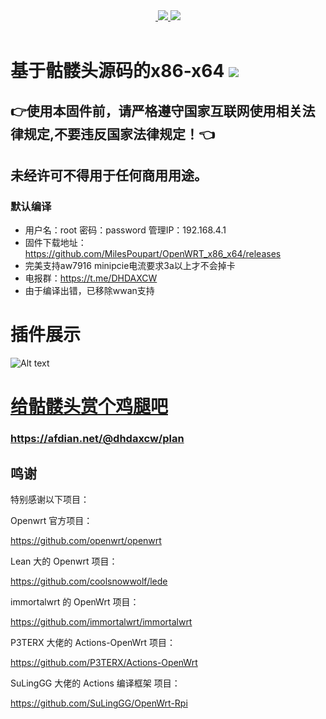 <div align="center">
<a href="/LICENSE">
    <img src="https://img.shields.io/github/license/MilesPoupart/OpenWRT_x86_x64?style=flat&a=1" alt="">
  </a>
  </a><a href="https://github.com/MilesPoupart/OpenWRT_x86_x64/releases">
    <img src="https://img.shields.io/github/release/MilesPoupart/OpenWRT_x86_x64.svg?style=flat">
  </a><a href="hhttps://github.com/MilesPoupart/OpenWRT_x86_x64/releases">
    <img src="https://img.shields.io/github/downloads/MilesPoupart/OpenWRT_x86_x64/total?style=flat">
  </a>
</div>
<br>

# 基于骷髅头源码的x86-x64 <img src="https://img.shields.io/github/downloads/MilesPoupart/OpenWRT_x86_x64/total.svg?style=for-the-badge&color=32C955"/>
## 👉使用本固件前，请严格遵守国家互联网使用相关法律规定,不要违反国家法律规定！👈
## 未经许可不得用于任何商用用途。

### 默认编译  
- 用户名：root 密码：password  管理IP：192.168.4.1
- 固件下载地址：https://github.com/MilesPoupart/OpenWRT_x86_x64/releases
- 完美支持aw7916 minipcie电流要求3a以上才不会掉卡
- 电报群：https://t.me/DHDAXCW
- 由于编译出错，已移除wwan支持

# 插件展示
 ![Alt text](scripts/20.png?raw=true "Title")



# [给骷髅头赏个鸡腿吧](https://afdian.net/@dhdaxcw/plan)
### https://afdian.net/@dhdaxcw/plan
## 鸣谢

特别感谢以下项目：

Openwrt 官方项目：

<https://github.com/openwrt/openwrt>

Lean 大的 Openwrt 项目：

<https://github.com/coolsnowwolf/lede>

immortalwrt 的 OpenWrt 项目：

<https://github.com/immortalwrt/immortalwrt>

P3TERX 大佬的 Actions-OpenWrt 项目：

<https://github.com/P3TERX/Actions-OpenWrt>

SuLingGG 大佬的 Actions 编译框架 项目：

https://github.com/SuLingGG/OpenWrt-Rpi
